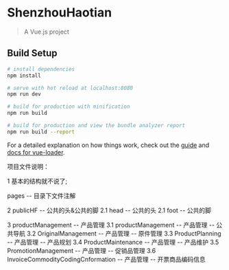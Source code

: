 # ShenzhouHaotian

> A Vue.js project

## Build Setup

``` bash
# install dependencies
npm install

# serve with hot reload at localhost:8080
npm run dev

# build for production with minification
npm run build

# build for production and view the bundle analyzer report
npm run build --report
```

For a detailed explanation on how things work, check out the [guide](http://vuejs-templates.github.io/webpack/) and [docs for vue-loader](http://vuejs.github.io/vue-loader).

项目文件说明：

1 基本的结构就不说了;

pages -- 目录下文件注解 

2    publicHF -- 公共的头&公共的脚
2.1  head     -- 公共的头
2.1  foot     -- 公共的脚

3    productManagement         --         产品管理
3.1  productManagement         --         产品管理 -- 公共导航
3.2  OriginalManagement        --         产品管理 -- 原件管理
3.3  ProductPlanning           --         产品管理 -- 产品规划
3.4  ProductMaintenance        --         产品管理 -- 产品维护
3.5  PromotionManagement       --         产品管理 -- 促销品管理
3.6  InvoiceCommodityCodingCnformation -- 产品管理 -- 开票商品编码信息



